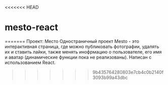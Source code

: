 <<<<<<< HEAD
# mesto-react
=======
Проект: Место
Одностраничный проект Mesto - это интерактивная страница, где можно публиковать фотографии, удалять их и ставить лайки, также менять инофрмацию о пользователе, его имя и аватар (динамические функции пока не реализованы). Написан с использованием React.
>>>>>>> 9b435764280803e7cb4c0b2140f3093b99a43dbc
